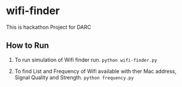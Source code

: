 # wifi-finder
This is hackathon Project for DARC

## How to Run
1. To run simulation of Wifi finder run. 
```python wifi-finder.py```

2. To find List and Frequency of Wifi available with ther Mac address, Signal Quality and Strength.
```python frequency.py```
